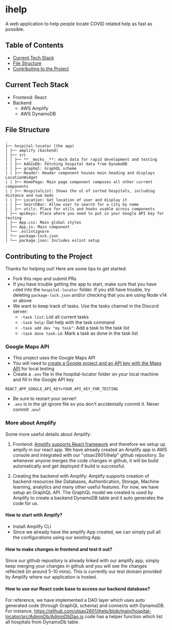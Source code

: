 # ihelp
A web application to help people locate COVID related help as fast as possible.

## Table of Contents  
* [Current Tech Stack](#current-tech-stack)
* [File Structure](#file-structure)
* [Contributing to the Project](#contributing-to-the-project)

## Current Tech Stack
* Frontend: React
* Backend
  * AWS Amplify
  * AWS DynamoDB

## File Structure
```
.
├── hospital-locator (the app)
│ ├── amplify (backend)
│ ├── src
│ │ ├── **__mocks__**: mock data for rapid development and testing
| | ├── AdminDb: Fetching hospital data from DynamoDB
| | ├── graphql: GraphQL scheme
| | ├── Header: Header component houses main heading and displays LocationWidget
| | ├── HomePage: Main page component composes all other current components
| | ├── HospitalList: Shows the ul of sorted hospitals, including distance and num beds
| | ├── Location: Get location of user and display it
| | ├── SearchBar: Allow user to search for a city by name
| | ├── utils: Place for utils and hooks usable across components
│ ├── apiKeys: Place where you need to put in your Google API key for testing
│ ├── App.css: Main global styles
│ ├── App.js: Main component
│ └── .eslintignore
│ └── package-lock.json
│ └── package.json: Includes eslint setup
```

## Contributing to the Project
Thanks for helping out! Here are some tips to get started:

* Fork this repo and submit PRs
* If you have trouble getting the app to start, make sure that you have `cd`ed into the `hospital-locator` folder. If you still have trouble, try deleting `package-lock.json` and/or checking that you are using Node v14 or above
* We want to keep track of tasks. Use the tasks channel in the Discord server:
  * `-task list`: List all current tasks
  * `-task help`: Get help with the task command
  * `-task add dev "my task"`: Add a task to the task list
  * `-task done task-id`: Mark a task as done in the task list

### Google Maps API

* This project uses the Google Maps API
* You will need to [create a Google project and an API key with the Maps API](https://developers.google.com/maps/documentation/places/web-service/get-api-key) for local testing
* Create a `.env` file in the hospital-locator folder on your local machine and fill in the Google API key
```
REACT_APP_GOOGLE_API_KEY=YOUR_API_KEY_FOR_TESTING
```
* Be sure to restart your server!
* `.env` is in the git ignore file so you don't accidentally commit it. Never commit `.env`!

### More about Amplify
Some more useful details about Amplify:

1. Frontend: [Amplify supports React framework](https://aws.amazon.com/getting-started/hands-on/build-react-app-amplify-graphql/module-one/?e=gs2020&p=build-a-react-app-intro) and therefore we setup up ampify in our react app. We have already created an Amplify app in AWS console and integrated with our "utsav2601/ihelp" github repository. So whenever anyone merges the code changes in github, it will be build automatically and get deployed if build is successful.

2. Creating the backend with Amplify: Amplify supports creation of backend resources like Databases, Authentication, Storage, Machine learning, analytics and many other useful features. For now, we have setup an GraphQL API. The GraphQL model we created is used by Amplify to create a backend DynamoDB table and it auto generates the code for us. 

#### How to start with Ampify? 
* Install Amplify CLI
* Since we already have the amplify App created, we can simply pull all the configurations using our existing App. 

#### How to make changes in frontend and test it out? 
Since our github repository is already linked with our amplify app, simply keep merging your changes in github and you will see the changes reflected (in around 5-10 mins). This is currently our test domain provided by Amplify where our application is hosted. 

#### How to use our React code base to access our backend database? 
For reference, we have implemented a DAO layer which uses auto generated code (through GraphQL schema) and connects with DynamoDB. For instance, https://github.com/utsav2601/ihelp/blob/main/hospital-locator/src/AdminDb/AdminDbDao.js code has a helper function which list all hospitals from DynamoDb table.

